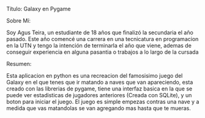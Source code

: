 Título: Galaxy en Pygame

Sobre Mí:

Soy Agus Teira, un estudiante de 18 años que finalizó la secundaria el año pasado. Este año comencé una carrera en una tecnicatura en programacion en la UTN y tengo la intención de terminarla el año que viene, ademas de conseguir experiencia en alguna pasantia o trabajos a lo largo de la cursada

Resumen:

Esta aplicacion en python es una recreacion del famosisimo juego del Galaxy en el que tenes que ir matando a naves que van apareciendo, esta creado con las librerias de pygame, tiene una interfaz basica en la que se puede ver estadisticas de jugadores anteriores (Creada con SQLite), y un boton para iniciar el juego.
El juego es simple empezas contras una nave y a medida que vas matandolas se van agregando mas hasta que te mueras.
